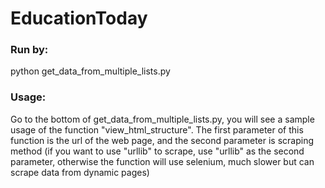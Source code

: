 # EducationToday
### Run by:
python get_data_from_multiple_lists.py
### Usage:
Go to the bottom of get_data_from_multiple_lists.py, you will see a sample usage
of the function "view_html_structure". The first parameter of this function is
the url of the web page, and the second parameter is scraping method (if you
want to use "urllib" to scrape, use "urllib" as the second parameter, otherwise
the function will use selenium, much slower but can scrape data from dynamic
pages)
